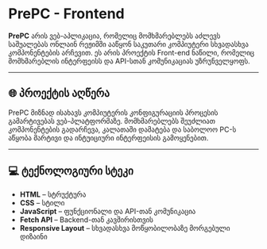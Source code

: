 # PrePC - Frontend

**PrePC** არის ვებ-აპლიკაცია, რომელიც მომხმარებლებს აძლევს საშუალებას ონლაინ რეჟიმში ააწყონ საკუთარი კომპიუტერი სხვადასხვა კომპონენტების არჩევით. ეს არის პროექტის Front-end ნაწილი, რომელიც მომხმარებლის ინტერფეისს და API-სთან კომუნიკაციას უზრუნველყოფს.

---

## 🌐 პროექტის აღწერა

PrePC მიზნად ისახავს კომპიუტერის კონფიგურაციის პროცესის გამარტივებას ვებ-პლატფორმაზე. მომხმარებლებს შეუძლიათ კომპონენტების გადარჩევა, კალათაში დამატება და საბოლოო PC-ს აწყობა მარტივი და ინტუიციური ინტერფეისის გამოყენებით.

---

## 💻 ტექნოლოგიური სტეკი

- **HTML** – სტრუქტურა  
- **CSS** – სტილი  
- **JavaScript** – ფუნქციონალი და API-თან კომუნიკაცია  
- **Fetch API** – Backend-თან კავშირისთვის  
- **Responsive Layout** – სხვადასხვა მოწყობილობაზე მორგებული დიზაინი




